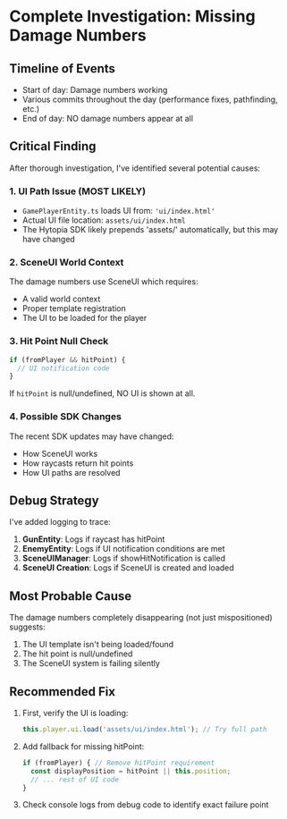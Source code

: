 # Complete Investigation: Missing Damage Numbers

## Timeline of Events
- Start of day: Damage numbers working
- Various commits throughout the day (performance fixes, pathfinding, etc.)
- End of day: NO damage numbers appear at all

## Critical Finding

After thorough investigation, I've identified several potential causes:

### 1. UI Path Issue (MOST LIKELY)
- `GamePlayerEntity.ts` loads UI from: `'ui/index.html'`
- Actual UI file location: `assets/ui/index.html`
- The Hytopia SDK likely prepends 'assets/' automatically, but this may have changed

### 2. SceneUI World Context
The damage numbers use SceneUI which requires:
- A valid world context
- Proper template registration
- The UI to be loaded for the player

### 3. Hit Point Null Check
```typescript
if (fromPlayer && hitPoint) {
  // UI notification code
}
```
If `hitPoint` is null/undefined, NO UI is shown at all.

### 4. Possible SDK Changes
The recent SDK updates may have changed:
- How SceneUI works
- How raycasts return hit points
- How UI paths are resolved

## Debug Strategy

I've added logging to trace:
1. **GunEntity**: Logs if raycast has hitPoint
2. **EnemyEntity**: Logs if UI notification conditions are met
3. **SceneUIManager**: Logs if showHitNotification is called
4. **SceneUI Creation**: Logs if SceneUI is created and loaded

## Most Probable Cause

The damage numbers completely disappearing (not just mispositioned) suggests:
1. The UI template isn't being loaded/found
2. The hit point is null/undefined
3. The SceneUI system is failing silently

## Recommended Fix

1. First, verify the UI is loading:
   ```typescript
   this.player.ui.load('assets/ui/index.html'); // Try full path
   ```

2. Add fallback for missing hitPoint:
   ```typescript
   if (fromPlayer) { // Remove hitPoint requirement
     const displayPosition = hitPoint || this.position;
     // ... rest of UI code
   }
   ```

3. Check console logs from debug code to identify exact failure point